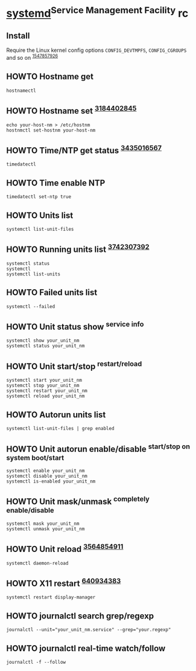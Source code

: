 # [systemd][]<sup>Service Management Facility</sup> rc

[systemd]: https://github.com/systemd/systemd

## Install

Require the Linux kernel config options `CONFIG_DEVTMPFS`, `CONFIG_CGROUPS`
and so on <sup>[1547857926][]</sup>

[1547857926]: https://github.com/systemd/systemd/blob/main/README

## HOWTO Hostname get

    hostnamectl

## HOWTO Hostname set <sup>[3184402845][]</sup>

    echo your-host-nm > /etc/hostnm
    hostnmctl set-hostnm your-host-nm

[3184402845]: https://wiki.archlinux.org/title/Network_configuration#Set_the_hostname

## HOWTO Time/NTP get status <sup>[3435016567][]</sup>

    timedatectl

[3435016567]: https://wiki.archlinux.org/title/Systemd-timesyncd#Usage

## HOWTO Time enable NTP

    timedatectl set-ntp true

## HOWTO Units list

    systemctl list-unit-files

## HOWTO Running units list <sup>[3742307392][]</sup>

    systemctl status
    systemctl
    systemctl list-units

[3742307392]: https://wiki.archlinux.org/title/systemd#Analyzing_the_system_state

## HOWTO Failed units list

    systemctl --failed

## HOWTO Unit status show <sup>service info</sup>

    systemctl show your_unit_nm
    systemctl status your_unit_nm

## HOWTO Unit start/stop <sup>restart/reload</sup>

    systemctl start your_unit_nm
    systemctl stop your_unit_nm
    systemctl restart your_unit_nm
    systemctl reload your_unit_nm

## HOWTO Autorun units list

    systemctl list-unit-files | grep enabled

## HOWTO Unit autorun enable/disable <sup>start/stop on system boot/start</sup>

    systemctl enable your_unit_nm
    systemctl disable your_unit_nm
    systemctl is-enabled your_unit_nm

## HOWTO Unit mask/unmask <sup>completely enable/disable</sup>

    systemctl mask your_unit_nm
    systemctl unmask your_unit_nm

## HOWTO Unit reload <sup>[3564854911][]</sup>

    systemctl daemon-reload

[3564854911]: https://wiki.archlinux.org/title/systemd#Editing_provided_unit_files

## HOWTO X11 restart <sup>[640934383][]</sup>

    systemctl restart display-manager

[640934383]: https://askubuntu.com/questions/1220/how-to-restart-x-window-server-from-command-line#1222

## HOWTO journalctl search grep/regexp

    journalctl --unit="your_unit_nm.service" --grep="your.regexp"

## HOWTO journalctl real-time watch/follow

    journalctl -f --follow
